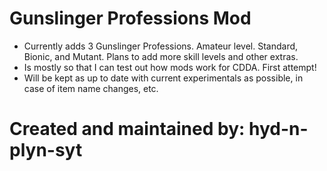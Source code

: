 # Gunslinger Professions Mod
* Currently adds 3 Gunslinger Professions. Amateur level. Standard, Bionic, and Mutant. Plans to add more skill levels and other extras.
* Is mostly so that I can test out how mods work for CDDA. First attempt!
* Will be kept as up to date with current experimentals as possible, in case of item name changes, etc.


# Created and maintained by: hyd-n-plyn-syt